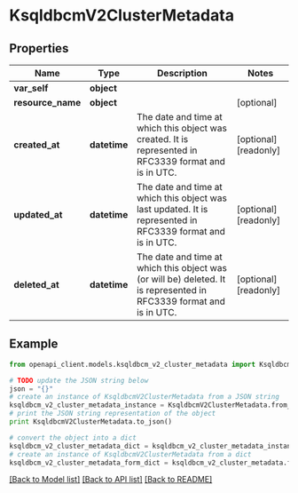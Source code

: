 # KsqldbcmV2ClusterMetadata


## Properties
Name | Type | Description | Notes
------------ | ------------- | ------------- | -------------
**var_self** | **object** |  | 
**resource_name** | **object** |  | [optional] 
**created_at** | **datetime** | The date and time at which this object was created. It is represented in RFC3339 format and is in UTC. | [optional] [readonly] 
**updated_at** | **datetime** | The date and time at which this object was last updated. It is represented in RFC3339 format and is in UTC. | [optional] [readonly] 
**deleted_at** | **datetime** | The date and time at which this object was (or will be) deleted. It is represented in RFC3339 format and is in UTC. | [optional] [readonly] 

## Example

```python
from openapi_client.models.ksqldbcm_v2_cluster_metadata import KsqldbcmV2ClusterMetadata

# TODO update the JSON string below
json = "{}"
# create an instance of KsqldbcmV2ClusterMetadata from a JSON string
ksqldbcm_v2_cluster_metadata_instance = KsqldbcmV2ClusterMetadata.from_json(json)
# print the JSON string representation of the object
print KsqldbcmV2ClusterMetadata.to_json()

# convert the object into a dict
ksqldbcm_v2_cluster_metadata_dict = ksqldbcm_v2_cluster_metadata_instance.to_dict()
# create an instance of KsqldbcmV2ClusterMetadata from a dict
ksqldbcm_v2_cluster_metadata_form_dict = ksqldbcm_v2_cluster_metadata.from_dict(ksqldbcm_v2_cluster_metadata_dict)
```
[[Back to Model list]](../ccloud/README.md#documentation-for-models) [[Back to API list]](../ccloud/README.md#documentation-for-api-endpoints) [[Back to README]](../ccloud/README.md)


